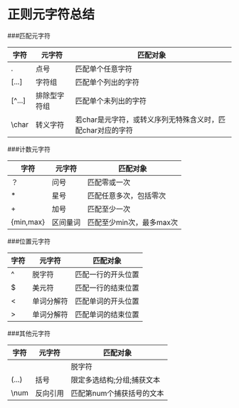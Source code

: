 正则元字符总结
==================

###匹配元字符

|字符      | 元字符         |匹配对象            |
|---------|----------------|------------------|
|.        |点号            | 匹配单个任意字符    |
|[...]    |字符组          | 匹配单个列出的字符  |
|[^...]   |排除型字符组     |匹配单个未列出的字符 |
|\char    |转义字符        |若char是元字符，或转义序列无特殊含义时，匹配char对应的字符 |

###计数元字符

|字符        | 元字符         |匹配对象            |
|---------|----------------|------------------|
|？       |问号             |匹配零或一次      |
|*        |星号            |匹配任意多次，包括零次  |
|+        |加号            |匹配至少一次 |
|{min,max}|区间量词         |匹配至少min次，最多max次 |

###位置元字符

|字符        | 元字符         |匹配对象            |
|---------|----------------|------------------|
|^       |脱字符            |匹配一行的开头位置   |
|$       |美元符            |匹配一行的结束位置  |
|\<      |单词分解符        |匹配单词的开头位置   |
|\>      |单词分解符        |匹配单词的结束位置   |

###其他元字符

|字符        | 元字符         |匹配对象            |
|---------|----------------|------------------|
||       |脱字符            |匹配任意分割的表达式  |
|(...)    |括号            |限定多选结构;分组;捕获文本 |
|\num     |反向引用        |匹配第num个捕获括号的文本   |
